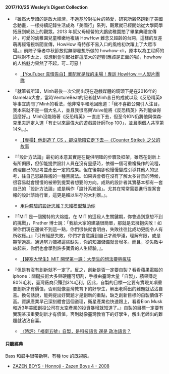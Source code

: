 #### 2017/10/25 Wesley’s Digest Collection

- 『雖然大學讀的是政大經濟，不過基於對拍片的熱愛，研究所毅然跑到了美國念動畫，一樣持續記錄生活成為「美國行」系列，觀眾就已經開始從大學同學拓展到網路上的觀眾。2013 年幫父母經營的大鵬幼稚園拍了畢業典禮宣傳片，可愛的幼稚園兒童稚嫩地複誦 HowHow 難念又超齡的台詞，這樣的反差萌再經電視新聞宣傳，HowHow 奇特卻不易入口的風格初次躍上了大眾市場。』前陣子筆者中秋節放假無聊發想所做的 howhow-cli，原本以為工程師的口味對不太上，沒想到會引起社群這麼大的迴響(應該是正面的啦)，howhow 的人格魅力果然了不起，可...可惡！
  - [【YouTuber 真情告白】業配就是我的主場！專訪 HowHow 一人製片團隊](https://www.inside.com.tw/2017/08/21/youtuber-howhow)
  
- 『就筆者所知，Minh最後一次公開出現在遊戲媒體的鏡頭下是在2016年的Gamelab大會，當時VentureBeat的記者就Minh昔日的成就以及《反恐精英》等事宜詢問了Minh的看法，他非常平和地回應道：「我不喜歡公開引人注目，我本來就不是一個大名人，並且我很高興Valve能將《反恐精英》系列能做得這麼好。」Minh沒能陪著《反恐精英》一直走下去，但至今IGN仍將他與傑森·克里夫評定入選「有史以來最偉大的遊戲設計師Top 100」，並且兩個人共享第14名。』。
  - [【專欄】他創造了 CS ，卻沒能陪它走下去—《Counter Strike》之父的故事](https://h9856.blogspot.tw/2017/09/cs-counter-strike.html)
  
- 『「設計方法論」最初的本意其實是在提供明確的步驟及框架，雖然在創新上有所侷限，但卻能提供設計人員在沒有靈感時，依循一個可重複操作的流程，疏理自己的思考並產出一定的成果。但在後期卻也慢慢變成引導其他人的思考，往自己思路靠攏的一種黑魔法。如果與會者在沒有了解太多背景的時候，很容易就會慢慢的被帶到提案者想要的方向。成熟的設計者其實基本都有一套自己的「設計方法論」或是稱作「設計系統論」。尤其在常常需要進行提案會報的設計諮詢行業，這更是賴以生存的大利器。』。
  - [用戶體驗的設計思維？思維模型幫助你](https://medium.com/uxeastmeetswest/%E7%94%A8%E6%88%B6%E9%AB%94%E9%A9%97%E7%9A%84%E8%A8%AD%E8%A8%88%E6%80%9D%E7%B6%AD-%E6%80%9D%E7%B6%AD%E6%A8%A1%E5%9E%8B%E5%B9%AB%E5%8A%A9%E4%BD%A0-b565fa9f699c)
  
- 『「MIT 是一個獨特的大熔爐。在 MIT 的這段人生關鍵期，你會遇到意想不到的挑戰」，Prather 博士說：「我給大家的建議很簡單，那就是去擁抱失敗！如果你們現在還做不到這一點，你們很快就會明白，失敗往往比成功更能令人有所收穫。」』『只有經歷失敗，你們才會意識到自己才疏學淺，理解有限，或是期望過高。通過努力彌補這些缺失，你的知識儲備就會增多。而且，從失敗中站起來，你們也會學到許多寶貴的人生經驗。』。
  - [【硬塞大學生】MIT 開學第一課：大學生的想法要夠瘋狂](https://www.inside.com.tw/2017/09/18/mit-freshman-convocation-class-2021)


- 『但是有沒有創新就不一定了。反之，創新是否一定要自製？看看蘋果電腦的iphone：關鍵技術大多與硬體可切割，手機由臺灣大量「自製」，蘋果賺走80%毛利，臺灣廠商只賺到3%毛利。因此，自製的目標一定要有實現某項重要創新才有價值，否則就像臺灣教育下的好學生，解出老師出的難題就沾沾自喜。換句話說，能夠提出好問題才是創新的重點，缺乏創新目標的自製價值不高。資訊產業早己深刻體會這個道理，衛星產業也快速跟上，看看Elon Musk和近3年美國創投公司在太空產業的投資暴增就知道了。』自製的目標一定要有實現某項重要創新才有價值，否則就像臺灣教育下的好學生，解出老師出的難題就沾沾自喜。
  - [〈時評〉「福衛五號」自製，是科技語言 還是 政冶語言？](https://www.taiwannews.com.tw/ch/news/3234546)





#### 只聽經典
Bass 和鼓手很帶勁啊，有種 toe 的既視感。
- [ZAZEN BOYS - Honnoji - Zazen Boys 4 - 2008](https://www.youtube.com/watch?v=QyoGhxU7dmA&index=246)